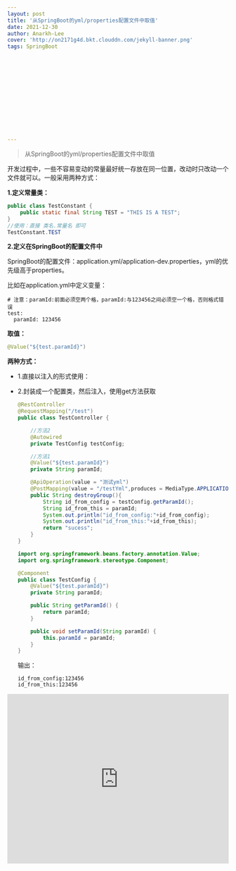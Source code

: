 ```yaml
---
layout: post
title: '从SpringBoot的yml/properties配置文件中取值'
date: 2021-12-30
author: Anarkh-Lee
cover: 'http://on2171g4d.bkt.clouddn.com/jekyll-banner.png'
tags: SpringBoot














---
```


> 从SpringBoot的yml/properties配置文件中取值

开发过程中，一些不容易变动的常量最好统一存放在同一位置，改动时只改动一个文件就可以。一般采用两种方式：

**1.定义常量类：**

```java
public class TestConstant {
	public static final String TEST = "THIS IS A TEST";
}
//使用：直接 类名.常量名 即可
TestConstant.TEST
```

**2.定义在SpringBoot的配置文件中**

SpringBoot的配置文件：application.yml/application-dev.properties，yml的优先级高于properties。

比如在application.yml中定义变量：

```properties
# 注意：paramId:前面必须空两个格，paramId:与123456之间必须空一个格，否则格式错误
test:
  paramId: 123456
```

**取值：**

```java
@Value("${test.paramId}")
```

**两种方式：**

* 1.直接以注入的形式使用：

* 2.封装成一个配置类，然后注入，使用get方法获取

  ```java
  @RestController
  @RequestMapping("/test")
  public class TestController {
  
      //方法2
      @Autowired
      private TestConfig testConfig;
  
      //方法1
      @Value("${test.paramId}")
      private String paramId;
  
      @ApiOperation(value = "测试yml")
      @PostMapping(value = "/testYml",produces = MediaType.APPLICATION_JSON_VALUE)
      public String destroyGroup(){
          String id_from_config = testConfig.getParamId();
          String id_from_this = paramId;
          System.out.println("id_from_config:"+id_from_config);
          System.out.println("id_from_this:"+id_from_this);
          return "sucess";
      }
  }
  ```

  ```java
  import org.springframework.beans.factory.annotation.Value;
  import org.springframework.stereotype.Component;
  
  @Component
  public class TestConfig {
      @Value("${test.paramId}")
      private String paramId;
  
      public String getParamId() {
          return paramId;
      }
  
      public void setParamId(String paramId) {
          this.paramId = paramId;
      }
  }
  
  ```

  输出：

  ```console
  id_from_config:123456
  id_from_this:123456
  ```

  



<iframe type="text/html" width="100%" height="385" src="http://www.youtube.com/embed/gfmjMWjn-Xg" frameborder="0"></iframe>